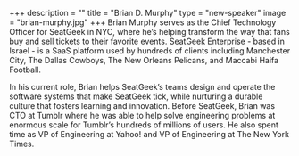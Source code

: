 +++
description = ""
title = "Brian D. Murphy"
type = "new-speaker"
image = "brian-murphy.jpg"
+++
Brian Murphy serves as the Chief Technology Officer for SeatGeek in NYC, where he’s helping transform the way that fans buy and sell tickets to their favorite events. SeatGeek Enterprise - based in Israel - is a SaaS platform used by hundreds of clients including Manchester City, The Dallas Cowboys, The New Orleans Pelicans, and Maccabi Haifa Football.

In his current role, Brian helps SeatGeek’s teams design and operate the software systems that make SeatGeek tick, while nurturing a durable culture that fosters learning and innovation. Before SeatGeek, Brian was CTO at Tumblr where he was able to help solve engineering problems at enormous scale for Tumblr’s hundreds of millions of users. He also spent time as VP of Engineering at Yahoo! and VP of Engineering at The New York Times.